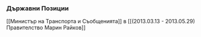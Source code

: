 ### Държавни Позиции
[[Министър на Транспорта и Съобщенията]] в [[(2013.03.13 - 2013.05.29) Правителство Марин Райков]]
